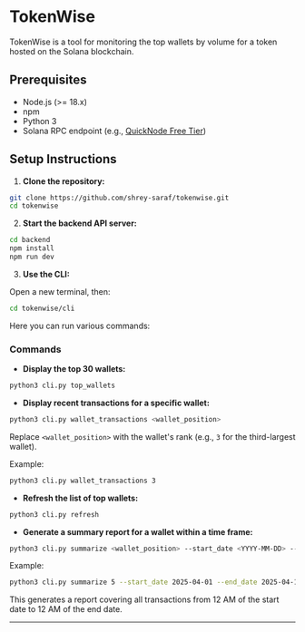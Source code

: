 # TokenWise

TokenWise is a tool for monitoring the top wallets by volume for a token hosted on the Solana blockchain.

## Prerequisites

- Node.js (>= 18.x)
- npm
- Python 3
- Solana RPC endpoint (e.g., [QuickNode Free Tier](https://www.quicknode.com/))

## Setup Instructions

1. **Clone the repository:**

```bash
git clone https://github.com/shrey-saraf/tokenwise.git
cd tokenwise
```

2. **Start the backend API server:**

```bash
cd backend
npm install
npm run dev
```

3. **Use the CLI:**

Open a new terminal, then:

```bash
cd tokenwise/cli
```

Here you can run various commands:

### Commands

- **Display the top 30 wallets:**

```bash
python3 cli.py top_wallets
```

- **Display recent transactions for a specific wallet:**

```bash
python3 cli.py wallet_transactions <wallet_position>
```

Replace `<wallet_position>` with the wallet's rank (e.g., `3` for the third-largest wallet).

Example:

```bash
python3 cli.py wallet_transactions 3
```

- **Refresh the list of top wallets:**

```bash
python3 cli.py refresh
```

- **Generate a summary report for a wallet within a time frame:**

```bash
python3 cli.py summarize <wallet_position> --start_date <YYYY-MM-DD> --end_date <YYYY-MM-DD>
```

Example:

```bash
python3 cli.py summarize 5 --start_date 2025-04-01 --end_date 2025-04-10
```

This generates a report covering all transactions from 12 AM of the start date to 12 AM of the end date.

---



